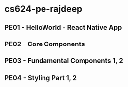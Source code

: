 # cs624-pe-rajdeep

## PE01 - HelloWorld - React Native App
## PE02 - Core Components
## PE03 - Fundamental Components 1, 2
## PE04 - Styling Part 1, 2
